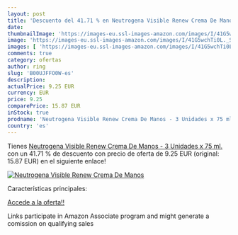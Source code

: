 ```yaml
---
layout: post
title: 'Descuento del 41.71 % en Neutrogena Visible Renew Crema De Manos '
date: 
thumbnailImage: 'https://images-eu.ssl-images-amazon.com/images/I/41G5wchTi0L._SL200_.jpg'
image: 'https://images-eu.ssl-images-amazon.com/images/I/41G5wchTi0L._SL200_.jpg'
images: [ 'https://images-eu.ssl-images-amazon.com/images/I/41G5wchTi0L._SL200_.jpg' ]
comments: true
category: ofertas
author: ring
slug: 'B00UJFFO0W-es'
description:
actualPrice: 9.25 EUR
currency: EUR
price: 9.25
comparePrice: 15.87 EUR
inStock: true
prodname: 'Neutrogena Visible Renew Crema De Manos - 3 Unidades x 75 ml.'
country: 'es'
---
```


Tienes [Neutrogena Visible Renew Crema De Manos - 3 Unidades x 75 ml.](https://www.amazon.es/dp/B00UJFFO0W/?tag=tolees-21) con un 41.71 % de descuento con precio de oferta de 9.25 EUR (original: 15.87 EUR) en el siguiente enlace!

[![Neutrogena Visible Renew Crema De Manos ](https://images-eu.ssl-images-amazon.com/images/I/41G5wchTi0L._SL200_.jpg)](https://www.amazon.es/dp/B00UJFFO0W/?tag=tolees-21)

Características principales:


[Accede a la oferta!!](https://www.amazon.es/dp/B00UJFFO0W/?tag=tolees-21)

Links participate in Amazon Associate program and might generate a comission on qualifying sales


